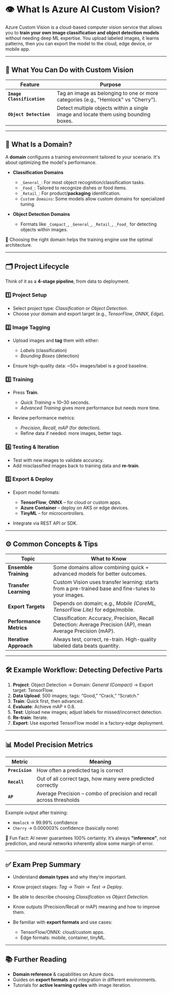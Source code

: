 # 👁️ What Is Azure AI Custom Vision?

Azure Custom Vision is a cloud-based computer vision service that allows you to **train your own image classification and object detection models** without needing deep ML expertise. You upload labeled images, it learns patterns, then you can export the model to the cloud, edge device, or mobile app.

---

## 🎯 What You Can Do with Custom Vision

| Feature                    | Purpose                                                                             |
| -------------------------- | ----------------------------------------------------------------------------------- |
| **`Image Classification`** | Tag an image as belonging to one or more categories (e.g., "Hemlock" vs "Cherry").  |
| **`Object Detection`**     | Detect multiple objects within a single image and locate them using bounding boxes. |

---

## 🧩 What Is a Domain?

A **domain** configures a training environment tailored to your scenario. It's about optimizing the model's performance.

- **Classification Domains**

  - `_General_`: For most object recognition/classification tasks.
  - `_Food_`: Tailored to recognize dishes or food items.
  - `_Retail_`: For product/**packaging** identification.
  - _`Custom Domains`_: Some models allow custom domains for specialized tuning.

- **Object Detection Domains**

  - Formats like `_Compact_`, `_General_`, `_Retail_`, `_Food_` for detecting objects within images.

🚀 Choosing the right domain helps the training engine use the optimal architecture.

---

## 🗂 Project Lifecycle

Think of it as a **4-stage pipeline**, from data to deployment.

### 1️⃣ Project Setup

- Select project type: _Classification_ or _Object Detection_.
- Choose your domain and export target (e.g., _TensorFlow_, _ONNX_, _Edge_).

### 2️⃣ Image Tagging

- Upload images and **tag** them with either:

  - _Labels_ (classification)
  - _Bounding Boxes_ (detection)

- Ensure high-quality data: \~50+ images/label is a good baseline.

### 3️⃣ Training

- Press **Train**.

  - _Quick Training_ ≈ 10–30 seconds.
  - _Advanced Training_ gives more performance but needs more time.

- Review performance metrics:

  - _Precision_, _Recall_, _mAP_ (for detection).
  - Refine data if needed: more images, better tags.

### 4️⃣ Testing & Iteration

- Test with new images to validate accuracy.
- Add misclassified images back to training data and **re-train**.

### 5️⃣ Export & Deploy

- Export model formats:

  - **TensorFlow**, **ONNX** – for cloud or custom apps.
  - **Azure Container** – deploy on AKS or edge devices.
  - **TinyML** – for microcontrollers.

- Integrate via REST API or SDK.

---

## ⚙️ Common Concepts & Tips

| Topic                   | What to Know                                                                                                     |
| ----------------------- | ---------------------------------------------------------------------------------------------------------------- |
| **Ensemble Training**   | Some domains allow combining quick + advanced models for better outcomes.                                        |
| **Transfer Learning**   | Custom Vision uses transfer learning: starts from a pre-trained base and fine-tunes to your images.              |
| **Export Targets**      | Depends on domain; e.g., _Mobile (CoreML, TensorFlow Lite)_ for edge/mobile.                                     |
| **Performance Metrics** | Classification: Accuracy, Precision, Recall<br> Detection: Average Precision (AP), mean Average Precision (mAP). |
| **Iterative Approach**  | Always test, correct, re-train. High-quality labeled data beats quantity.                                        |

---

## 🛠 **Example Workflow: Detecting Defective Parts**

1. **Project**: Object Detection → Domain: _General (Compact)_ → Export target: TensorFlow.
2. **Data Upload**: 500 images; tags: “Good,” “Crack,” “Scratch.”
3. **Train**: Quick first, then advanced.
4. **Evaluate**: Achieve mAP ≥ 0.8.
5. **Test**: Upload new images; adjust labels for missed/incorrect detection.
6. **Re-train**: Iterate.
7. **Export**: Use exported TensorFlow model in a factory-edge deployment.

---

## 📊 Model Precision Metrics

| Metric          | Meaning                                                             |
| --------------- | ------------------------------------------------------------------- |
| **`Precision`** | How often a predicted tag is correct                                |
| **`Recall`**    | Out of all correct tags, how many were predicted correctly          |
| **`AP`**        | Average Precision – combo of precision and recall across thresholds |

Example output after training:

- `Hemlock` → 99.99% confidence
- `Cherry` → 0.000003% confidence (basically none)

🧠 Fun Fact: AI never guarantees 100% certainty. It’s always **"inference"**, not prediction, and neural networks inherently allow some margin of error.

---

## ✅ Exam Prep Summary

- Understand **domain types** and why they’re important.
- Know project stages: _Tag → Train → Test → Deploy_.
- Be able to describe choosing _Classification vs Object Detection_.
- Know outputs (Precision/Recall or mAP) meaning and how to improve them.
- Be familiar with **export formats** and use cases:

  - TensorFlow/ONNX: cloud/custom apps.
  - Edge formats: mobile, container, tinyML.

---

## 📚 Further Reading

- **Domain reference** & capabilities on Azure docs.
- Guides on **export formats** and integration in different environments.
- Tutorials for **active learning cycles** with image iteration.
